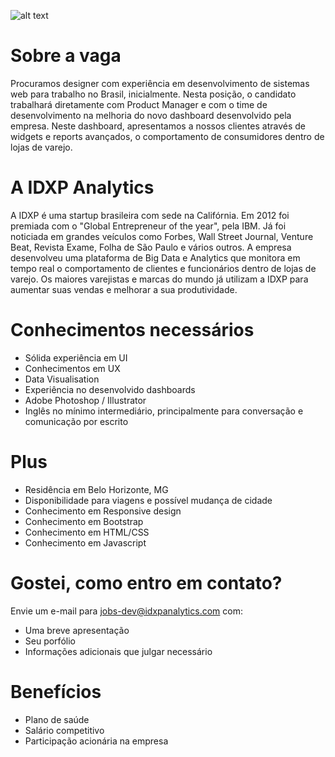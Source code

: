 ![alt text](http://www.idxpanalytics.com/img/logo.png "IDXP Analytics")

# Sobre a vaga
Procuramos designer com experiência em desenvolvimento de sistemas web para trabalho no Brasil, inicialmente. Nesta posição, o candidato trabalhará diretamente com Product Manager e com o time de desenvolvimento na melhoria do novo dashboard desenvolvido pela empresa. Neste dashboard, apresentamos a nossos clientes através de widgets e reports avançados, o comportamento de consumidores dentro de lojas de varejo.

# A IDXP Analytics
A IDXP é uma startup brasileira com sede na Califórnia. Em 2012 foi premiada com o "Global Entrepreneur of the year", pela IBM. Já foi noticiada em grandes veículos como Forbes, Wall Street Journal, Venture Beat, Revista Exame, Folha de São Paulo e vários outros. 
A empresa desenvolveu uma plataforma de Big Data e Analytics que monitora em tempo real o comportamento de clientes e funcionários dentro de lojas de varejo. Os maiores varejistas e marcas do mundo já utilizam a IDXP para aumentar suas vendas e melhorar a sua produtividade.

# Conhecimentos necessários
- Sólida experiência em UI
- Conhecimentos em UX
- Data Visualisation
- Experiência no desenvolvido dashboards
- Adobe Photoshop / Illustrator
- Inglês no mínimo intermediário, principalmente para conversação e comunicação por escrito

# Plus
- Residência em Belo Horizonte, MG
- Disponibilidade para viagens e possível mudança de cidade
- Conhecimento em Responsive design
- Conhecimento em Bootstrap
- Conhecimento em HTML/CSS
- Conhecimento em Javascript

# Gostei, como entro em contato?
Envie um e-mail para jobs-dev@idxpanalytics.com com:
- Uma breve apresentação
- Seu porfólio
- Informações adicionais que julgar necessário

# Benefícios
- Plano de saúde
- Salário competitivo
- Participação acionária na empresa
